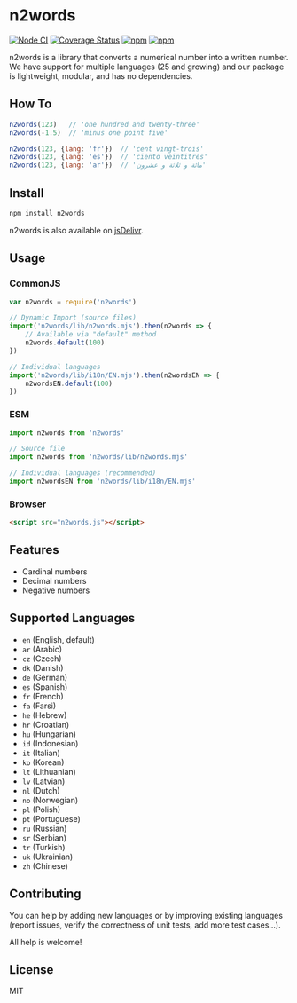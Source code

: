 # n2words

[![Node CI](https://github.com/forzagreen/n2words/workflows/Node%20CI/badge.svg?branch=master)](https://github.com/forzagreen/n2words/actions)
[![Coverage Status](https://coveralls.io/repos/github/forzagreen/n2words/badge.svg?branch=master)](https://coveralls.io/github/forzagreen/n2words?branch=master)
[![npm](https://img.shields.io/npm/v/n2words.svg)](https://npmjs.com/package/n2words)
[![npm](https://img.shields.io/npm/dw/n2words)](https://npmjs.com/package/n2words)

n2words is a library that converts a numerical number into a written number. We have support for multiple languages (25 and growing) and our package is lightweight, modular, and has no dependencies.

## How To

```js
n2words(123)   // 'one hundred and twenty-three'
n2words(-1.5)  // 'minus one point five'

n2words(123, {lang: 'fr'})  // 'cent vingt-trois'
n2words(123, {lang: 'es'})  // 'ciento veintitrés'
n2words(123, {lang: 'ar'})  // 'مائة و ثلاثة و عشرون'
```

## Install

```sh
npm install n2words
```

n2words is also available on [jsDelivr](https://jsdelivr.com/package/npm/n2words).

## Usage

### CommonJS

```js
var n2words = require('n2words')

// Dynamic Import (source files)
import('n2words/lib/n2words.mjs').then(n2words => {
    // Available via "default" method
    n2words.default(100)
})

// Individual languages
import('n2words/lib/i18n/EN.mjs').then(n2wordsEN => {
    n2wordsEN.default(100)
})
```

### ESM

```js
import n2words from 'n2words'

// Source file
import n2words from 'n2words/lib/n2words.mjs'

// Individual languages (recommended)
import n2wordsEN from 'n2words/lib/i18n/EN.mjs'
```

### Browser

```html
<script src="n2words.js"></script>
```

## Features

- Cardinal numbers
- Decimal numbers
- Negative numbers

## Supported Languages

- `en` (English, default)
- `ar` (Arabic)
- `cz` (Czech)
- `dk` (Danish)
- `de` (German)
- `es` (Spanish)
- `fr` (French)
- `fa` (Farsi)
- `he` (Hebrew)
- `hr` (Croatian)
- `hu` (Hungarian)
- `id` (Indonesian)
- `it` (Italian)
- `ko` (Korean)
- `lt` (Lithuanian)
- `lv` (Latvian)
- `nl` (Dutch)
- `no` (Norwegian)
- `pl` (Polish)
- `pt` (Portuguese)
- `ru` (Russian)
- `sr` (Serbian)
- `tr` (Turkish)
- `uk` (Ukrainian)
- `zh` (Chinese)

## Contributing

You can help by adding new languages or by improving existing languages (report issues, verify the correctness of unit tests, add more test cases...).

All help is welcome!

## License

MIT
